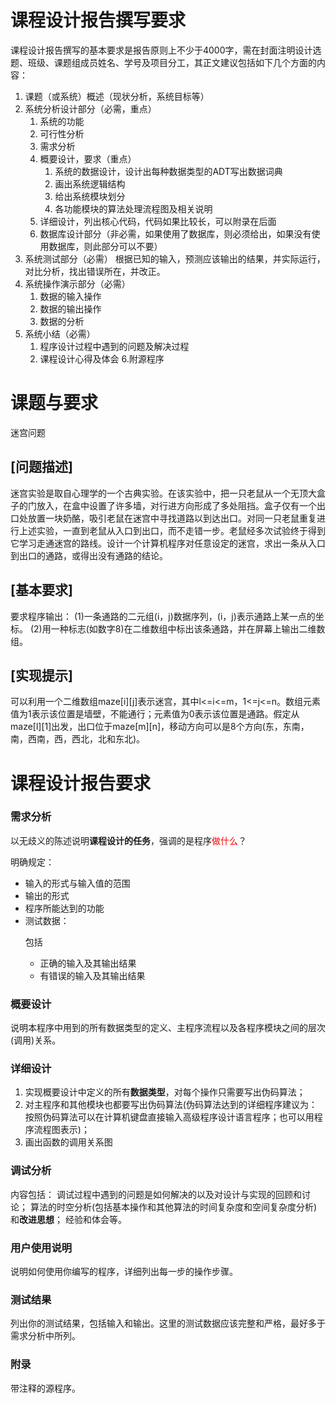 # 课程设计报告撰写要求
课程设计报告撰写的基本要求是报告原则上不少于4000字，需在封面注明设计选题、班级、课题组成员姓名、学号及项目分工，其正文建议包括如下几个方面的内容：<p>
1. 课题（或系统）概述（现状分析，系统目标等）
2. 系统分析设计部分（必需，重点）
	1. 系统的功能
	2. 可行性分析
	3. 需求分析
	4. 概要设计，要求（重点）
		1. 系统的数据设计，设计出每种数据类型的ADT写出数据词典
		2. 画出系统逻辑结构
		3. 给出系统模块划分
		4. 各功能模块的算法处理流程图及相关说明
	5. 详细设计，列出核心代码，代码如果比较长，可以附录在后面
	6. 数据库设计部分（非必需，如果使用了数据库，则必须给出，如果没有使用数据库，则此部分可以不要）
3. 系统测试部分（必需）
	根据已知的输入，预测应该输出的结果，并实际运行，对比分析，找出错误所在，并改正。
4. 系统操作演示部分（必需）
	1. 数据的输入操作
	2. 数据的输出操作
	3. 数据的分析
5. 系统小结（必需）
	1. 程序设计过程中遇到的问题及解决过程
	2. 课程设计心得及体会
6.附源程序

# 课题与要求
迷宫问题
## [问题描述] 
 迷宫实验是取自心理学的一个古典实验。在该实验中，把一只老鼠从一个无顶大盒子的门放入，在盒中设置了许多墙，对行进方向形成了多处阻挡。盒子仅有一个出口处放置一块奶酪，吸引老鼠在迷宫中寻找道路以到达出口。对同一只老鼠重复进行上述实验，一直到老鼠从入口到出口，而不走错一步。老鼠经多次试验终于得到它学习走通迷宫的路线。设计一个计算机程序对任意设定的迷宫，求出一条从入口到出口的通路，或得出没有通路的结论。
## [基本要求]  
要求程序输出：
(1)一条通路的二元组(i，j)数据序列，(i，j)表示通路上某一点的坐标。
(2)用一种标志(如数字8)在二维数组中标出该条通路，并在屏幕上输出二维数组。
## [实现提示]  
可以利用一个二维数组maze[i][j]表示迷宫，其中l<=i<=m，1<=j<=n。数组元素值为1表示该位置是墙壁，不能通行；元素值为0表示该位置是通路。假定从maze[l][1]出发，出口位于maze[m][n]，移动方向可以是8个方向(东，东南，南，西南，西，西北，北和东北)。

# 课程设计报告要求

### 需求分析
 以无歧义的陈述说明**课程设计的任务**，强调的是程序<font color=red>做什么</font>？<p>
 明确规定：
 - 输入的形式与输入值的范围
 - 输出的形式
 - 程序所能达到的功能
 - 测试数据：<p>
 	包括
 	- 正确的输入及其输出结果
 	- 有错误的输入及其输出结果
### 概要设计
 说明本程序中用到的所有数据类型的定义、主程序流程以及各程序模块之间的层次(调用)关系。
### 详细设计
 1. 实现概要设计中定义的所有**数据类型**，对每个操作只需要写出伪码算法；
 2. 对主程序和其他模块也都要写出伪码算法(伪码算法达到的详细程序建议为：按照伪码算法可以在计算机键盘直接输入高级程序设计语言程序；也可以用程序流程图表示)；
 3. 画出函数的调用关系图
### 调试分析
内容包括：
 调试过程中遇到的问题是如何解决的以及对设计与实现的回顾和讨论；
 算法的时空分析(包括基本操作和其他算法的时间复杂度和空间复杂度分析)和**改进思想**；
 经验和体会等。
### 用户使用说明
 说明如何使用你编写的程序，详细列出每一步的操作步骤。
### 测试结果
 列出你的测试结果，包括输入和输出。这里的测试数据应该完整和严格，最好多于需求分析中所列。
### 附录
 带注释的源程序。